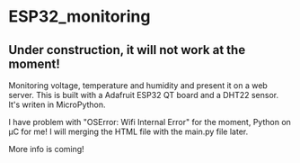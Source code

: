 # ESP32_monitoring

<h2> Under construction, it will not work at the moment! </h2>

Monitoring voltage, temperature and humidity and present it on a web server. 
This is built with a Adafruit ESP32 QT board and a DHT22 sensor. 
It's writen in MicroPython.

I have problem with "OSError: Wifi Internal Error" for the moment, Python on µC for me!
I will merging the HTML file with the main.py file later. 

More info is coming!
